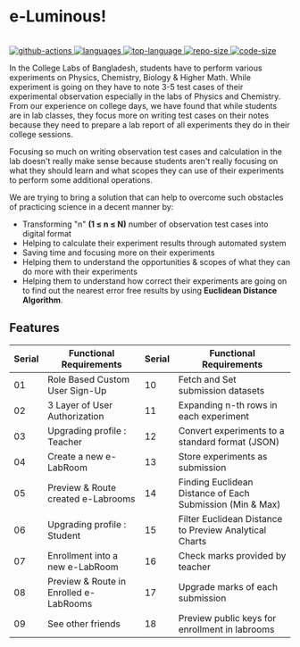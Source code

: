 
# e-Luminous!

<p align="left">
<br>
  <a href="https://action-badges.now.sh/e-Luminous/src">
    <img src="https://action-badges.now.sh/e-Luminous/src" alt="github-actions">
  </a>
  <a href="https://img.shields.io/github/languages/count/e-Luminous/src">
    <img src="https://img.shields.io/github/languages/count/e-Luminous/src" alt="languages">
  </a>
  <a href="https://img.shields.io/github/languages/top/e-Luminous/src">
    <img src="https://img.shields.io/github/languages/top/e-Luminous/src" alt="top-language">
  </a>
  <a href="https://img.shields.io/github/repo-size/e-Luminous/src">
    <img src="https://img.shields.io/github/repo-size/e-Luminous/src" alt="repo-size">
  </a>
  <a href="https://img.shields.io/github/languages/code-size/e-Luminous/src">
    <img src="https://img.shields.io/github/languages/code-size/e-Luminous/src" alt="code-size">
  </a>
</p>


In the College Labs of Bangladesh, students have to perform various experiments on Physics, Chemistry, Biology & Higher Math. While experiment is going on they have to note 3-5 test cases of their experimental observation especially in the labs of Physics and Chemistry. From our experience on college days, we have found that while students are in lab classes, they focus more on writing test cases on their notes because they need to prepare  a lab report of all experiments they do in their college sessions.

Focusing so much on writing observation test cases and calculation in the lab doesn't really make sense because students aren't really focusing on what they should learn and what scopes they can use of their experiments to perform some additional operations.

We are trying to bring a solution that can help to overcome such obstacles of practicing science in a decent manner by:

- Transforming "n" **(1 ≤ n ≤ N)** number of observation test cases into digital format
- Helping to calculate their experiment results through automated system
- Saving time and focusing more on their experiments
- Helping them to understand the opportunities & scopes of what they can do more with their experiments
- Helping them to understand how correct their experiments are going on to find out the nearest error free results by using **Euclidean Distance Algorithm**.


## Features


| Serial | Functional Requirements | Serial |Functional Requirements |
|--------|-------------------------|-------------------------|-------------------------|
| 01     |Role Based Custom User Sign-Up| 10     |Fetch and Set submission datasets|
| 02     |3 Layer of User Authorization|11     |Expanding n-th rows in each experiment|
| 03     |Upgrading profile : Teacher|12     |Convert experiments to a standard format (JSON)|
| 04     |Create a new e-LabRoom|13     |Store experiments as submission|
| 05     |Preview & Route created e-Labrooms|14     |Finding Euclidean Distance of Each Submission (Min & Max)|
| 06     |Upgrading profile : Student|15     |Filter Euclidean Distance to Preview Analytical Charts|
| 07     |Enrollment into a new e-LabRoom|16     |Check marks provided by teacher|
| 08     |Preview & Route in Enrolled e-LabRooms|17     |Upgrade marks of each submission|
| 09     |See other friends|18     |Preview public keys for enrollment in labrooms|




